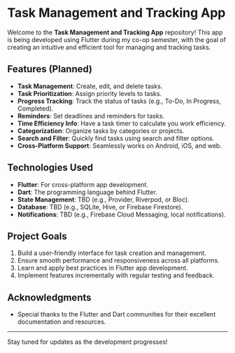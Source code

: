 # Task Management and Tracking App

Welcome to the **Task Management and Tracking App** repository! This app is being developed using Flutter during my co-op semester, with the goal of creating an intuitive and efficient tool for managing and tracking tasks.

## Features (Planned)

- **Task Management**: Create, edit, and delete tasks.
- **Task Prioritization**: Assign priority levels to tasks.
- **Progress Tracking**: Track the status of tasks (e.g., To-Do, In Progress, Completed).
- **Reminders**: Set deadlines and reminders for tasks.
- **Time Efficiency Info**: Have a task timer to calculate you work efficiency.
- **Categorization**: Organize tasks by categories or projects.
- **Search and Filter**: Quickly find tasks using search and filter options.
- **Cross-Platform Support**: Seamlessly works on Android, iOS, and web.

## Technologies Used

- **Flutter**: For cross-platform app development.
- **Dart**: The programming language behind Flutter.
- **State Management**: TBD (e.g., Provider, Riverpod, or Bloc).
- **Database**: TBD (e.g., SQLite, Hive, or Firebase Firestore).
- **Notifications**: TBD (e.g., Firebase Cloud Messaging, local notifications).

## Project Goals

1. Build a user-friendly interface for task creation and management.
2. Ensure smooth performance and responsiveness across all platforms.
3. Learn and apply best practices in Flutter app development.
4. Implement features incrementally with regular testing and feedback.

## Acknowledgments

- Special thanks to the Flutter and Dart communities for their excellent documentation and resources.

---

Stay tuned for updates as the development progresses!

